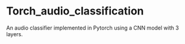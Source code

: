 # Torch_audio_classification
An audio classifier implemented in Pytorch using a CNN model  with 3 layers.
